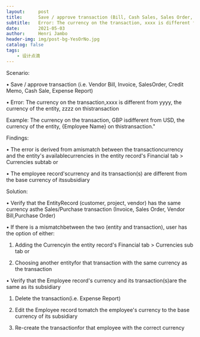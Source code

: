 ```yaml
---
layout:     post
title:      Save / approve transaction (Bill, Cash Sales, Sales Order, Expense Report) > 
subtitle:   Error: The currency on the transaction, xxxx is different from yyyy, the currency of the entity, zzzz on this transaction
date:       2021-05-03
author:     Henri Jambo
header-img: img/post-bg-YesOrNo.jpg
catalog: false
tags:
    - 设计点滴
---
```



Scenario:

•        Save / approve transaction (i.e. Vendor Bill, Invoice, SalesOrder, Credit Memo, Cash Sale, Expense Report)

•        Error: The currency on the transaction,xxxx is different from yyyy, the currency of the entity, zzzz on thistransaction

Example: The currency on the transaction, GBP isdifferent from USD, the currency of the entity, {Employee Name} on thistransaction."


Findings:

•        The error is derived from amismatch between the transactioncurrency and the entity's availablecurrencies in the entity record's Financial tab > Currencies subtab or

•        The employee record'scurrency and its transaction(s) are different from the base currency of itssubsidiary

 

Solution:

•        Verify that the EntityRecord (customer, project, vendor) has the same currency asthe Sales/Purchase transaction (Invoice, Sales Order, Vendor Bill,Purchase Order)

•        If there is a mismatchbetween the two (entity and transaction), user has the option of either:

1.   Adding the Currencyin the entity record's Financial tab > Currencies sub tab or

2.   Choosing another entityfor that transaction with the same currency as the transaction

 

•        Verify that the Employee record's currency and its transaction(s)are the same as its subsidiary

1.   Delete the transaction(i.e. Expense Report)

2.   Edit the Employee record tomatch the employee's currency to the base currency of its subsidiary

3.   Re-create the transactionfor that employee with the correct currency
